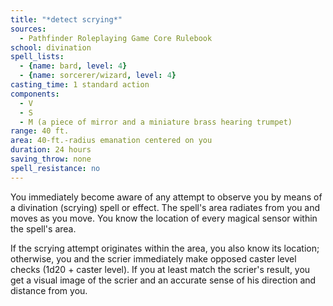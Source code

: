```yaml
---
title: "*detect scrying*"
sources:
  - Pathfinder Roleplaying Game Core Rulebook
school: divination
spell_lists:
  - {name: bard, level: 4}
  - {name: sorcerer/wizard, level: 4}
casting_time: 1 standard action
components:
  - V
  - S
  - M (a piece of mirror and a miniature brass hearing trumpet)
range: 40 ft.
area: 40-ft.-radius emanation centered on you
duration: 24 hours
saving_throw: none
spell_resistance: no
---
```


You immediately become aware of any attempt to observe you by means of a divination (scrying) spell or effect. The spell's area radiates from you and moves as you move. You know the location of every magical sensor within the spell's area.

If the scrying attempt originates within the area, you also know its location; otherwise, you and the scrier immediately make opposed caster level checks (1d20 + caster level). If you at least match the scrier's result, you get a visual image of the scrier and an accurate sense of his direction and distance from you.

